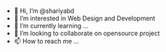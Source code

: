 - 👋 Hi, I’m @shariyabd
- 👀 I’m interested in Web Design and Development
- 🌱 I’m currently learning ...
- 💞️ I’m looking to collaborate on opensource project
- 📫 How to reach me ...

<!---
shariyabd/shariyabd is a ✨ special ✨ repository because its `README.md` (this file) appears on your GitHub profile.
You can click the Preview link to take a look at your changes.
--->
